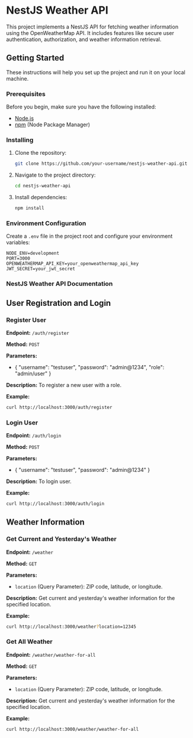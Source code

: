 # NestJS Weather API

This project implements a NestJS API for fetching weather information using the OpenWeatherMap API. It includes features like secure user authentication, authorization, and weather information retrieval.

## Getting Started

These instructions will help you set up the project and run it on your local machine.

### Prerequisites

Before you begin, make sure you have the following installed:

- [Node.js](https://nodejs.org/)
- [npm](https://www.npmjs.com/) (Node Package Manager)

### Installing

1. Clone the repository:

    ```bash
    git clone https://github.com/your-username/nestjs-weather-api.git
    ```

2. Navigate to the project directory:

    ```bash
    cd nestjs-weather-api
    ```

3. Install dependencies:

    ```bash
    npm install
    ```

### Environment Configuration

Create a `.env` file in the project root and configure your environment variables:

```env
NODE_ENV=development
PORT=3000
OPENWEATHERMAP_API_KEY=your_openweathermap_api_key
JWT_SECRET=your_jwt_secret
```


### NestJS Weather API Documentation

## User Registration and Login

### Register User

**Endpoint:** `/auth/register`

**Method:** `POST`

**Parameters:**
- {
    "username": "testuser",
    "password": "admin@1234",
    "role": "admin/user"
  }

**Description:** To register a new user with a role.

**Example:**
```bash
curl http://localhost:3000/auth/register
```
### Login User

**Endpoint:** `/auth/login`

**Method:** `POST`

**Parameters:**
- {
    "username": "testuser",
    "password": "admin@1234"
  }

**Description:** To login user.

**Example:**
```bash
curl http://localhost:3000/auth/login
```

## Weather Information

### Get Current and Yesterday's Weather

**Endpoint:** `/weather`

**Method:** `GET`

**Parameters:**
- `location` (Query Parameter): ZIP code, latitude, or longitude.

**Description:** Get current and yesterday's weather information for the specified location.

**Example:**
```bash
curl http://localhost:3000/weather?location=12345
```

### Get All Weather

**Endpoint:** `/weather/weather-for-all`

**Method:** `GET`

**Parameters:**
- `location` (Query Parameter): ZIP code, latitude, or longitude.

**Description:** Get current and yesterday's weather information for the specified location.

**Example:**
```bash
curl http://localhost:3000/weather/weather-for-all
```
